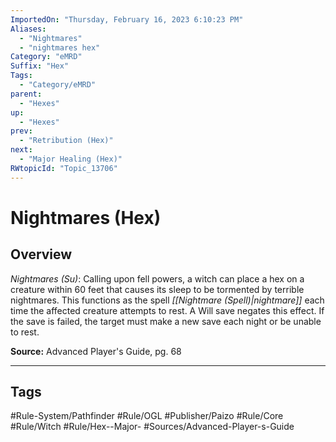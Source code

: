 ```yaml
---
ImportedOn: "Thursday, February 16, 2023 6:10:23 PM"
Aliases:
  - "Nightmares"
  - "nightmares hex"
Category: "eMRD"
Suffix: "Hex"
Tags:
  - "Category/eMRD"
parent:
  - "Hexes"
up:
  - "Hexes"
prev:
  - "Retribution (Hex)"
next:
  - "Major Healing (Hex)"
RWtopicId: "Topic_13706"
---
```

# Nightmares (Hex)
## Overview
*Nightmares (Su)*: Calling upon fell powers, a witch can place a hex on a creature within 60 feet that causes its sleep to be tormented by terrible nightmares. This functions as the spell *[[Nightmare (Spell)|nightmare]]* each time the affected creature attempts to rest. A Will save negates this effect. If the save is failed, the target must make a new save each night or be unable to rest.

**Source:** Advanced Player's Guide, pg. 68


---
## Tags
#Rule-System/Pathfinder #Rule/OGL #Publisher/Paizo #Rule/Core #Rule/Witch #Rule/Hex--Major- #Sources/Advanced-Player-s-Guide

